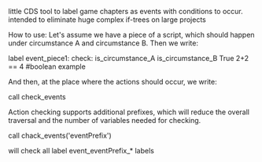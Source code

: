 little CDS tool to label game chapters as events with conditions to occur.
intended to eliminate huge complex if-trees on large projects

How to use:
Let's assume we have a piece of a script, 
which should happen under circumstance A and circumstance B. 
Then we write:

label event_piece1:
    check:
        is_circumstance_A
        is_circumstance_B
        True
        2+2 == 4  #boolean example

And then, at the place where the actions should occur, we write:

call check_events

Action checking supports additional prefixes, which will reduce the overall traversal
and the number of variables needed for checking.

call chack_events('eventPrefix')

will check all label event_eventPrefix_* labels